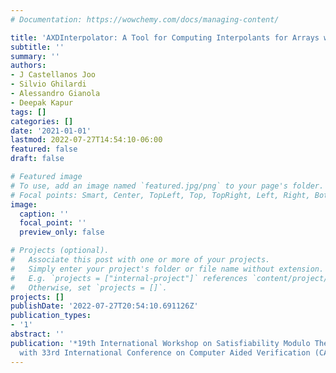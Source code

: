 ```yaml
---
# Documentation: https://wowchemy.com/docs/managing-content/

title: 'AXDInterpolator: A Tool for Computing Interpolants for Arrays with MaxDif'
subtitle: ''
summary: ''
authors:
- J Castellanos Joo
- Silvio Ghilardi
- Alessandro Gianola
- Deepak Kapur
tags: []
categories: []
date: '2021-01-01'
lastmod: 2022-07-27T14:54:10-06:00
featured: false
draft: false

# Featured image
# To use, add an image named `featured.jpg/png` to your page's folder.
# Focal points: Smart, Center, TopLeft, Top, TopRight, Left, Right, BottomLeft, Bottom, BottomRight.
image:
  caption: ''
  focal_point: ''
  preview_only: false

# Projects (optional).
#   Associate this post with one or more of your projects.
#   Simply enter your project's folder or file name without extension.
#   E.g. `projects = ["internal-project"]` references `content/project/deep-learning/index.md`.
#   Otherwise, set `projects = []`.
projects: []
publishDate: '2022-07-27T20:54:10.691126Z'
publication_types:
- '1'
abstract: ''
publication: '*19th International Workshop on Satisfiability Modulo Theories co-located
  with 33rd International Conference on Computer Aided Verification (CAV 2021)*'
---
```

